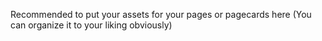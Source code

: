 Recommended to put your assets for your pages or pagecards here (You can organize it to your liking obviously)
